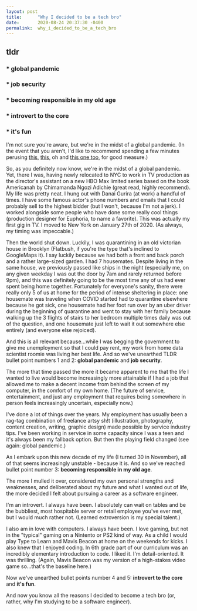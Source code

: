 ```yaml
---
layout: post
title:      "Why I decided to be a tech bro"
date:       2020-08-24 20:37:30 -0400
permalink:  why_i_decided_to_be_a_tech_bro
---
```



## **tldr**

### * global pandemic
### * job security
### * becoming responsible in my old age
### * introvert to the core
### * it's fun


I'm not sure you're aware, but we're in the midst of a global pandemic. (In the event that you aren't, I'd like to recommend spending a few minutes perusing [this](https://www.cdc.gov/coronavirus/2019-ncov/prevent-getting-sick/diy-cloth-face-coverings.html), [this](https://www.cnn.com/world/live-news/coronavirus-pandemic-08-24-20-intl/index.html), oh and [this one too](https://www.nytimes.com/interactive/2020/us/coronavirus-us-cases.html), for good measure.) 

So, as you definitely now know, we're in the midst of a global pandemic. Yet, there I was, having newly relocated to NYC to work in TV production as the director's assistant on a new HBO Max limited series based on the book Americanah by Chimamanda Ngozi Adichie (great read, highly recommend). My life was pretty neat. I hung out with Danai Gurira (at work) a handful of times. I have some famous actor's phone numbers and emails that I could probably sell to the highest bidder (but I won't, because I'm not a jerk). I worked alongside some people who have done some really cool things (production designer for Euphoria, to name a favorite). This was actually my first gig in TV. I moved to New York on January 27th of 2020. (As always, my timing was impeccable.)

Then the world shut down. Luckily, I was quarantining in an old victorian house in Brooklyn (Flatbush, if you're the type that's inclined to GoogleMaps it). I say luckily because we had both a front and back porch and a rather large-sized garden. I had 7 housemates. Despite living in the same house, we previously passed like ships in the night (especially me, on any given weekday I was out the door by 7am and rarely returned before 9pm), and this was definitely going to be the most time any of us had ever spent being home together. Fortunately for everyone's sanity, there were really only 5 of us at home for the period of intense sheltering in place: one housemate was traveling when COVID started had to quarantine elsewhere because he got sick, one housemate had her foot run over by an uber driver during the beginning of quarantine and went to stay with her family because walking up the 3 flights of stairs to her bedroom multiple times daily was out of the question, and one housemate just left to wait it out somewhere else entirely (and everyone else rejoiced).

And this is all relevant because...while I was begging the government to give me unemployment so that I could pay rent, my work from home data scientist roomie was living her best life. And so we've unearthed TLDR bullet point numbers 1 and 2: **global pandemic** and **job security**.

The more that time passed the more it became apparent to me that the life I wanted to live would become increasingly more attainable if I had a job that allowed me to make a decent income from behind the screen of my computer, in the comfort of my own home. (The future of service, entertainment, and just any employment that requires being somewhere in person feels increasingly uncertain, especially now.)

I've done a lot of things over the years. My employment has usually been a rag-tag combination of freelance artsy sh!t (illustration, photography, content creation, writing, graphic design) made possible by service industry tips. I've been working in service in some capacity since I was a teen and it's always been my fallback option. But then the playing field changed (see again: global pandemic.)

As I embark upon this new decade of my life (I turned 30 in November), all of that seems increasingly unstable - because it is. And so we've reached bullet point number 3: **becoming responsible in my old age**.

The more I mulled it over, considered my own personal strengths and weaknesses, and deliberated about my future and what I wanted out of life, the more decided I felt about pursuing a career as a software engineer.

I'm an introvert. I always have been. I absolutely can wait on tables and be the bubbliest, most hospitable server or retail employee you've ever met, but I would much rather not. (Learned extroversion is my special talent.)

I also am in love with computers. I always have been. I love gaming, but not in the "typical" gaming on a Nintento or PS2 kind of way. As a child I would play Type to Learn and Mavis Beacon at home on the weekends for kicks. I also knew that I enjoyed coding. In 6th grade part of our curriculum was an incredibly elementary introduction to code. I liked it. I'm detail-oriented. It was thrilling. (Again, Mavis Beacon was my version of a high-stakes video game so...that's the baseline here.)

Now we've unearthed bullet points number 4 and 5: **introvert to the core** and **it's fun**.


And now you know all the reasons I decided to become a tech bro (or, rather, why I'm studying to be a software engineer).



